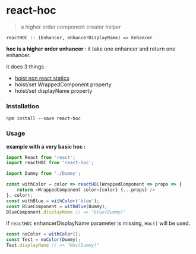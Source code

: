 # react-hoc

> a higher order component creator helper

`reactHOC :: (Enhancer, enhancerDisplayName) => Enhancer`

__hoc is a higher order enhancer__ :
it take one enhancer and return one enhancer.

it does 3 things :
  - [hoist non react statics](https://www.npmjs.com/package/hoist-non-react-statics)
  - hoist/set WrappedComponent property
  - hoist/set displayName property


### Installation

`npm install --save react-hoc`

### Usage

__example with a very basic hoc :__
```js
import React from 'react';
import reactHOC from 'react-hoc';

import Dummy from './Dummy';

const withColor = color => reactHOC(WrappedComponent => props => {
    return <WrappedComponent color={color} {...props} />
}, color);
const withBlue = withColor('blue');
const BlueComponent = withBlue(Dummy);
BlueComponent.displayName // => "blue(Dummy)"
```
if `reactHOC` enhancerDisplayName parameter is missing, `Hoc()` will be used.
```js
const noColor = withColor();
const Test = noColor(Dummy);
Test.displayName // => "Hoc(Dummy)"
```
